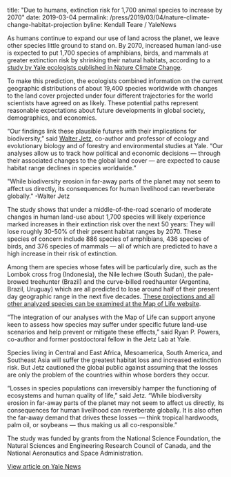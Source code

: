 title: "Due to humans, extinction risk for 1,700 animal species to increase by 2070"
date: 2019-03-04
permalink: /press/2019/03/04/nature-climate-change-habitat-projection
byline: Kendall Teare / YaleNews


As humans continue to expand our use of land across the planet, we leave other species little ground to stand on. By 2070, increased human land-use is expected to put 1,700 species of amphibians, birds, and mammals at greater extinction risk by shrinking their natural habitats, according to a [study by Yale ecologists published in Nature Climate Change](https://www.nature.com/articles/s41558-019-0406-z).

To make this prediction, the ecologists combined information on the current geographic distributions of about 19,400 species worldwide with changes to the land cover projected under four different trajectories for the world scientists have agreed on as likely. These potential paths represent reasonable expectations about future developments in global society, demographics, and economics.

“Our findings link these plausible futures with their implications for biodiversity,” said [Walter Jetz](https://jetzlab.yale.edu/people/walter-jetz), co-author and professor of ecology and evolutionary biology and of forestry and environmental studies at Yale. “Our analyses allow us to track how political and economic decisions — through their associated changes to the global land cover — are expected to cause habitat range declines in species worldwide.”

"While biodiversity erosion in far-away parts of the planet may not seem to affect us directly, its consequences for human livelihood can reverberate globally." -Walter Jetz

The study shows that under a middle-of-the-road scenario of moderate changes in human land-use about 1,700 species will likely experience marked increases in their extinction risk over the next 50 years: They will lose roughly 30-50% of their present habitat ranges by 2070. These species of concern include 886 species of amphibians, 436 species of birds, and 376 species of mammals — all of which are predicted to have a high increase in their risk of extinction.

Among them are species whose fates will be particularly dire, such as the Lombok cross frog (Indonesia), the Nile lechwe (South Sudan), the pale-browed treehunter (Brazil) and the curve-billed reedhaunter (Argentina, Brazil, Uruguay) which are all predicted to lose around half of their present day geographic range in the next five decades. [These projections and all other analyzed species can be examined at the Map of Life website](https://mol.org/species/projection/landuse).

“The integration of our analyses with the Map of Life can support anyone keen to assess how species may suffer under specific future land-use scenarios and help prevent or mitigate these effects,” said Ryan P. Powers, co-author and former postdoctoral fellow in the Jetz Lab at Yale.

Species living in Central and East Africa, Mesoamerica, South America, and Southeast Asia will suffer the greatest habitat loss and increased extinction risk. But Jetz cautioned the global public against assuming that the losses are only the problem of the countries within whose borders they occur.

“Losses in species populations can irreversibly hamper the functioning of ecosystems and human quality of life,” said Jetz. “While biodiversity erosion in far-away parts of the planet may not seem to affect us directly, its consequences for human livelihood can reverberate globally. It is also often the far-away demand that drives these losses — think tropical hardwoods, palm oil, or soybeans — thus making us all co-responsible.”

The study was funded by grants from the National Science Foundation, the Natural Sciences and Engineering Research Council of Canada, and the National Aeronautics and Space Administration.

[View article on Yale News](https://news.yale.edu/2019/03/04/due-humans-extinction-risk-1700-animal-species-increase-2070)
